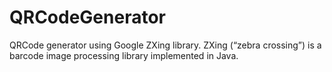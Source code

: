 # QRCodeGenerator
QRCode generator using Google ZXing library. ZXing (“zebra crossing”) is a barcode image processing library implemented in Java.
